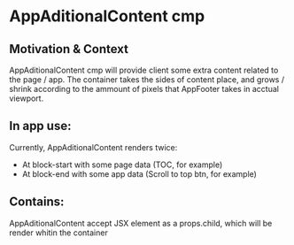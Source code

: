 # AppAditionalContent cmp

## Motivation & Context

AppAditionalContent cmp will provide client some extra content related to the page / app.
The container takes the sides of content place, and grows / shrink according to the ammount of pixels that AppFooter takes in acctual viewport.

## In app use:

Currently, AppAditionalContent renders twice:

- At block-start with some page data (TOC, for example)
- At block-end with some app data (Scroll to top btn, for example)

## Contains:

AppAditionalContent accept JSX element as a props.child, which will be render whitin the container
